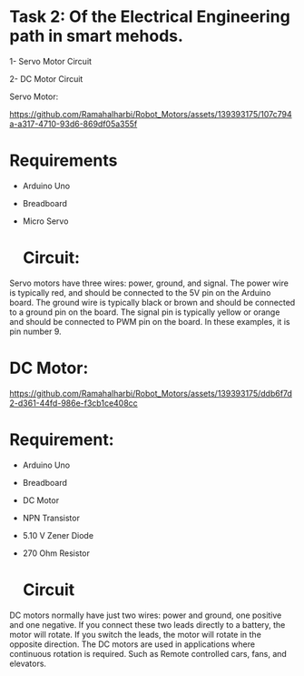 # Task 2:  Of the Electrical Engineering path in smart mehods.


1-  Servo Motor Circuit


2-  DC Motor Circuit

Servo Motor:




https://github.com/Ramahalharbi/Robot_Motors/assets/139393175/107c794a-a317-4710-93d6-869df05a355f


# Requirements

- Arduino Uno 

- Breadboard 

- Micro Servo


  # Circuit:

Servo motors have three wires: power, ground, and signal. The power wire is typically red, and should be connected to the 5V pin on the Arduino board. The ground wire is typically black or brown and should be connected to a ground pin on the board. The signal pin is typically yellow or orange and should be connected to PWM pin on the board. In these examples, it is pin number 9.


# DC Motor:


https://github.com/Ramahalharbi/Robot_Motors/assets/139393175/ddb6f7d2-d361-44fd-986e-f3cb1ce408cc


# Requirement:

- Arduino Uno 

- Breadboard

- DC Motor

- NPN Transistor

- 5.10 V Zener Diode

- 270 Ohm Resistor

  # Circuit

DC motors normally have just two wires: power and ground, one positive and one negative. If you connect these two leads directly to a battery, the motor will rotate. If you switch the leads, the motor will rotate in the opposite direction. The DC motors are used in applications where continuous rotation is required. Such as Remote controlled cars, fans, and elevators.



